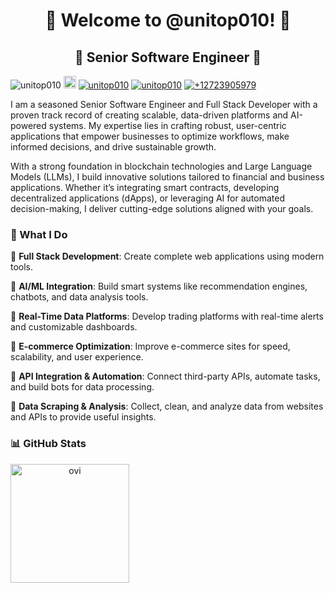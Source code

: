 <h1 align="center" title="...and I'm happy to see you here :)">👋 Welcome to @unitop010! 👋</a></h1>

<h2 align="center">🏅 Senior Software Engineer 🏅</h2>

<p align="left">
  <img src="https://komarev.com/ghpvc/?username=unitop010&label=Profile%20views&color=orange&style=flat" alt="unitop010" />
  <a href="https://github.com/unitop010?tab=followers"><img height="20" src="https://img.shields.io/github/followers/unitop010?label=follow&logo=github&style=flat" /></a>
  <a href="https://t.me/unitop010"><img src="https://img.shields.io/badge/unitop010-grey?style=flat&logo=telegram" alt="unitop010" /></a>
  <a href="https://github.com/unitop010"><img src="https://img.shields.io/badge/unitop010-grey?style=flat&logo=discord" alt="unitop010" /></a>
  <a href="https://github.com/unitop010"><img src="https://img.shields.io/badge/+12723905979-grey?style=flat&logo=whatsapp" alt="+12723905979" /></a>
</p>

I am a seasoned Senior Software Engineer and Full Stack Developer with a proven track record of creating scalable, data-driven platforms and AI-powered systems. My expertise lies in crafting robust, user-centric applications that empower businesses to optimize workflows, make informed decisions, and drive sustainable growth.

With a strong foundation in blockchain technologies and Large Language Models (LLMs), I build innovative solutions tailored to financial and business applications. Whether it’s integrating smart contracts, developing decentralized applications (dApps), or leveraging AI for automated decision-making, I deliver cutting-edge solutions aligned with your goals.

<h3>📌 What I Do </h3>

🌱 **Full Stack Development**: Create complete web applications using modern tools.


🌱 **AI/ML Integration**: Build smart systems like recommendation engines, chatbots, and data analysis tools.

🌱 **Real-Time Data Platforms**: Develop trading platforms with real-time alerts and customizable dashboards.

🌱 **E-commerce Optimization**: Improve e-commerce sites for speed, scalability, and user experience.

🌱 **API Integration & Automation**: Connect third-party APIs, automate tasks, and build bots for data processing.

🌱 **Data Scraping & Analysis**: Collect, clean, and analyze data from websites and APIs to provide useful insights.

<h3>📊 GitHub Stats</h3>
<div align="center">
  <p><img height=190 align="left" src="https://github-readme-stats.vercel.app/api?username=unitop010&show_icons=true&locale=en&theme=chartreuse-dark" alt="ovi" /></p>
</div>
